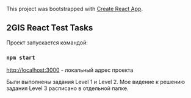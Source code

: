 This project was bootstrapped with [Create React App](https://github.com/facebook/create-react-app).

## 2GIS React Test Tasks

Проект запускается командой:

### `npm start`

[http://localhost:3000](http://localhost:3000) - локальный адрес проекта

Были выполнены задания Level 1 и Level 2. 
Мое видение к решению задания Level 3 расписано в отдельной папке.  